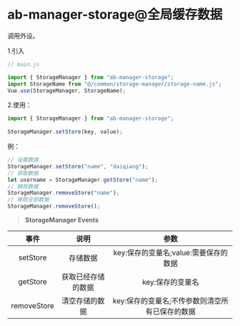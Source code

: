 # ab-manager-storage@全局缓存数据

调用外设。

1.引入

```js
// main.js

import { StorageManager } from "ab-manager-storage";
import StorageName from "@/common/storage-manager/storage-name.js";
Vue.use(StorageManager, StorageName);
```

2.使用：

```js
import { StorageManager } from "ab-manager-storage";
    
StorageManager.setStore(key, value);
```

例：

```js
// 设置数据
StorageManager.setStore("name", "daiqiang");
// 获取数据
let username = StorageManager.getStore("name");
// 移除数据
StorageManager.removeStore("name");
// 移除全部数据
StorageManager.removeStore();
```

> **StorageManager Events**

| 事件        | 说明               | 参数                                            |
| :-----------: | :------------------: | :-------------: |
| setStore    | 存储数据           | key:保存的变量名;value:需要保存的数据           |
| getStore    | 获取已经存储的数据 | key:保存的变量名                                |
| removeStore | 清空存储的数据     | key:保存的变量名;不传参数则清空所有已保存的数据 |
